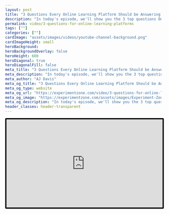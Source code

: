```yaml
---
layout: post
title: "3 Questions Every Online Learning Platform Should be Answering | Testing the Experience"
description: "In today's episode, we'll show you the 3 top questions Online Learning Platforms need to answer for their visitors."
permalink: video/3-questions-for-online-learning-platforms
tags: [""]
categories: [""]
cardImage: "assets/images/videos/youtube-channel-background.png"
cardImageHeight: small
heroBackground:
heroBackgroundOverlay: false
heroHeight: 600
heroDiagonal: true
heroDiagonalFill: false
meta_title: "3 Questions Every Online Learning Platform Should be Answering | Testing the Experience"
meta_description: "In today's episode, we'll show you the 3 top questions Online Learning Platforms need to answer for their visitors."
meta_author: "AJ Davis"
meta_og_title: "3 Questions Every Online Learning Platform Should be Answering | Testing the Experience"
meta_og_type: website
meta_og_url: "https://experimentzone.com/video/3-questions-for-online-learning-platforms"
meta_og_image: "https://experimentzone.com/assets/images/Experiment-Zone-logo-color.png"
meta_og_description: "In today's episode, we'll show you the 3 top questions Online Learning Platforms need to answer for their visitors."
header_classes: header-transparent
---
```


<style>
    .video {
        border: 4px solid black;
        border-radius: 3px;
    }
    .work-summary {
        border: 0px solid black;
    }
    .iframe-container{
        position: relative;
        width: 100%;
        padding-bottom: 56.25%; 
        height: 0;
    }
    .iframe-container iframe{
        position: absolute;
        top:0;
        left: 0;
        width: 100%;
        height: 100%;
    }
</style>

<div class="mt-0 mt-md-n20 work work-summary justify-content-center iframe-container">
    <iframe class="video" src="https://www.youtube.com/embed/VSa7rBEKe4M" title="YouTube video player" frameborder="0" allow="accelerometer; autoplay; clipboard-write; encrypted-media; gyroscope; picture-in-picture" allowfullscreen></iframe>
</div>
